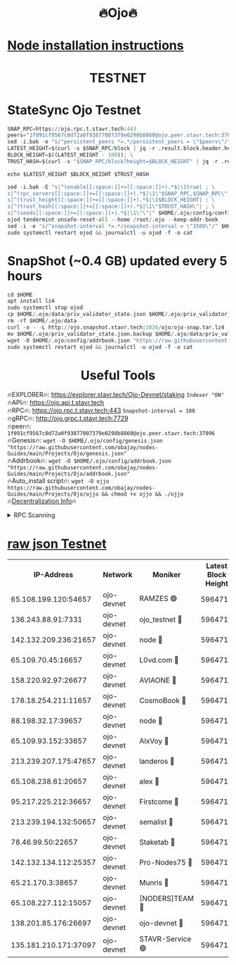 <h1 align="center"> 🔥Ojo🔥</h1>

[Node installation instructions](https://github.com/obajay/nodes-Guides/tree/main/Projects/Ojo)
=

<h1 align="center"> TESTNET</h1>

# StateSync Ojo Testnet
```python
SNAP_RPC=https://ojo.rpc.t.stavr.tech:443
peers="1f091cf9567c0d72a0f93877007379e0298b8860@ojo.peer.stavr.tech:37096"
sed -i.bak -e "s/^persistent_peers *=.*/persistent_peers = \"$peers\"/" $HOME/.ojo/config/config.toml
LATEST_HEIGHT=$(curl -s $SNAP_RPC/block | jq -r .result.block.header.height); \
BLOCK_HEIGHT=$((LATEST_HEIGHT - 100)); \
TRUST_HASH=$(curl -s "$SNAP_RPC/block?height=$BLOCK_HEIGHT" | jq -r .result.block_id.hash)

echo $LATEST_HEIGHT $BLOCK_HEIGHT $TRUST_HASH

sed -i.bak -E "s|^(enable[[:space:]]+=[[:space:]]+).*$|\1true| ; \
s|^(rpc_servers[[:space:]]+=[[:space:]]+).*$|\1\"$SNAP_RPC,$SNAP_RPC\"| ; \
s|^(trust_height[[:space:]]+=[[:space:]]+).*$|\1$BLOCK_HEIGHT| ; \
s|^(trust_hash[[:space:]]+=[[:space:]]+).*$|\1\"$TRUST_HASH\"| ; \
s|^(seeds[[:space:]]+=[[:space:]]+).*$|\1\"\"|" $HOME/.ojo/config/config.toml
ojod tendermint unsafe-reset-all --home /root/.ojo --keep-addr-book
sed -i -e "s/^snapshot-interval *=.*/snapshot-interval = \"1500\"/" $HOME/.ojo/config/app.toml
sudo systemctl restart ojod && journalctl -u ojod -f -o cat
```
# SnapShot (~0.4 GB) updated every 5 hours
```python
cd $HOME
apt install lz4
sudo systemctl stop ojod
cp $HOME/.ojo/data/priv_validator_state.json $HOME/.ojo/priv_validator_state.json.backup
rm -rf $HOME/.ojo/data
curl -o - -L http://ojo.snapshot.stavr.tech:1026/ojo/ojo-snap.tar.lz4 | lz4 -c -d - | tar -x -C $HOME/.ojo --strip-components 2
mv $HOME/.ojo/priv_validator_state.json.backup $HOME/.ojo/data/priv_validator_state.json
wget -O $HOME/.ojo/config/addrbook.json "https://raw.githubusercontent.com/obajay/nodes-Guides/main/Projects/Ojo/addrbook.json"
sudo systemctl restart ojod && journalctl -u ojod -f -o cat
```
 <h1 align="center"> Useful Tools</h1>

🔥EXPLORER🔥:        https://explorer.stavr.tech/Ojo-Devnet/staking        `Indexer "ON"` \
🔥API🔥:                     https://ojo.api.t.stavr.tech \
🔥RPC🔥:                    https://ojo.rpc.t.stavr.tech:443              `Snapshot-interval = 100` \
🔥gRPC🔥:                  http://ojo.grpc.t.stavr.tech:7729 \
🔥peer🔥:                   `1f091cf9567c0d72a0f93877007379e0298b8860@ojo.peer.stavr.tech:37096` \
🔥Genesis🔥:    ```wget -O $HOME/.ojo/config/genesis.json "https://raw.githubusercontent.com/obajay/nodes-Guides/main/Projects/Ojo/genesis.json"``` \
🔥Addrbook🔥:    ```wget -O $HOME/.ojo/config/addrbook.json "https://raw.githubusercontent.com/obajay/nodes-Guides/main/Projects/Ojo/addrbook.json"``` \
🔥Auto_install script🔥: ```wget -O ojjo https://raw.githubusercontent.com/obajay/nodes-Guides/main/Projects/Ojo/ojjo && chmod +x ojjo && ./ojjo``` \
🔥[Decentralization Info](https://github.com/obajay/StateSync-snapshots/tree/main/Projects/Ojo/Decentralization)🔥



<details>
<summary>RPC Scanning</summary>

<h2 align="center"> We scan nodes in real time every 4 hours. And we provide the final result of RPC endpoints.
We cannot influence the operation of these nodes in any way. </h2>


```python
If Voting Power is higher than 0 --> then the Node is a validator of the network and may be subject to attack and be a potential threat to the chain.
```
```python
We marked such validators with a red symbol
```

</details>

[raw json Testnet](https://rpc-check.ojot.stavr.tech/ojot/rpc-ojot-result.json)
=


<table><tr><th>IP-Address</th><th>Network</th><th>Moniker</th><th>Latest Block Height</th><th>Earliest Block Height</th><th>Catching Up</th><th>Tx Index</th><th>Voting Power</th><th>Scan Time</th></tr><tr><td>65.108.199.120:54657</td><td>ojo-devnet</td><td>RAMZES 🟢</td><td>5964712</td><td>306156</td><td>False</td><td>on</td><td>0</td><td>2024-03-20T04:55:18.957300305UTC</td></tr><tr><td>136.243.88.91:7331</td><td>ojo-devnet</td><td>ojo_testnet 🔴</td><td>5964714</td><td>308845</td><td>False</td><td>on</td><td>1000</td><td>2024-03-20T04:55:26.680176457UTC</td></tr><tr><td>142.132.209.236:21657</td><td>ojo-devnet</td><td>node 🔴</td><td>5964716</td><td>350001</td><td>False</td><td>on</td><td>1999</td><td>2024-03-20T04:55:38.023111420UTC</td></tr><tr><td>65.109.70.45:16657</td><td>ojo-devnet</td><td>L0vd.com 🔴</td><td>5964717</td><td>695918</td><td>False</td><td>off</td><td>998</td><td>2024-03-20T04:55:43.441587231UTC</td></tr><tr><td>158.220.92.97:26677</td><td>ojo-devnet</td><td>AVIAONE 🔴</td><td>5964715</td><td>2754001</td><td>False</td><td>on</td><td>19926</td><td>2024-03-20T04:55:35.217509241UTC</td></tr><tr><td>178.18.254.211:11657</td><td>ojo-devnet</td><td>CosmoBook 🔴</td><td>5964716</td><td>4392001</td><td>False</td><td>off</td><td>1047</td><td>2024-03-20T04:55:38.293204763UTC</td></tr><tr><td>88.198.32.17:39657</td><td>ojo-devnet</td><td>node 🔴</td><td>5964716</td><td>4710001</td><td>False</td><td>on</td><td>109038</td><td>2024-03-20T04:55:40.533392130UTC</td></tr><tr><td>65.109.93.152:33657</td><td>ojo-devnet</td><td>AlxVoy 🔴</td><td>5964716</td><td>4943001</td><td>False</td><td>on</td><td>6350855</td><td>2024-03-20T04:55:37.810361882UTC</td></tr><tr><td>213.239.207.175:47657</td><td>ojo-devnet</td><td>landeros 🔴</td><td>5964715</td><td>4967924</td><td>False</td><td>off</td><td>11083</td><td>2024-03-20T04:55:35.428318728UTC</td></tr><tr><td>65.108.238.61:20657</td><td>ojo-devnet</td><td>alex 🔴</td><td>5964712</td><td>5131001</td><td>False</td><td>on</td><td>11359</td><td>2024-03-20T04:55:18.662363005UTC</td></tr><tr><td>95.217.225.212:36657</td><td>ojo-devnet</td><td>Firstcome 🔴</td><td>5964713</td><td>5251946</td><td>False</td><td>on</td><td>13566</td><td>2024-03-20T04:55:24.431099811UTC</td></tr><tr><td>213.239.194.132:50657</td><td>ojo-devnet</td><td>semalist 🔴</td><td>5964712</td><td>5540522</td><td>False</td><td>on</td><td>21037</td><td>2024-03-20T04:55:19.161763846UTC</td></tr><tr><td>78.46.99.50:22657</td><td>ojo-devnet</td><td>Staketab 🔴</td><td>5964717</td><td>5668501</td><td>False</td><td>on</td><td>1276</td><td>2024-03-20T04:55:43.667032811UTC</td></tr><tr><td>142.132.134.112:25357</td><td>ojo-devnet</td><td>Pro-Nodes75 🔴</td><td>5964713</td><td>5864713</td><td>False</td><td>on</td><td>24651</td><td>2024-03-20T04:55:21.744503240UTC</td></tr><tr><td>65.21.170.3:38657</td><td>ojo-devnet</td><td>Munris 🔴</td><td>5964713</td><td>5864713</td><td>False</td><td>off</td><td>20123</td><td>2024-03-20T04:55:24.093881729UTC</td></tr><tr><td>65.108.227.112:15057</td><td>ojo-devnet</td><td>[NODERS]TEAM 🔴</td><td>5964716</td><td>5864716</td><td>False</td><td>off</td><td>9999</td><td>2024-03-20T04:55:42.888418720UTC</td></tr><tr><td>138.201.85.176:26697</td><td>ojo-devnet</td><td>ojo-devnet 🔴</td><td>5964717</td><td>5864717</td><td>False</td><td>on</td><td>1000024000</td><td>2024-03-20T04:55:43.148770830UTC</td></tr><tr><td>135.181.210.171:37097</td><td>ojo-devnet</td><td>STAVR-Service 🟢</td><td>5964712</td><td>5964301</td><td>False</td><td>on</td><td>0</td><td>2024-03-20T04:55:19.501699465UTC</td></tr></table>
